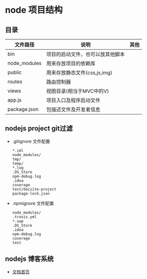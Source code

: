 # node 项目结构

## 目录

|文件路径|说明|其他|
|-|-|-|
|bin|项目的启动文件，也可以放其他脚本
|node_modules|用来存放项目的依赖库
|public|用来存放静态文件(css,js,img)
|routes|路由控制器
|views|视图目录(相当于MVC中的V)
|app.js|项目入口及程序启动文件
|package.json|包描述文件及开发者信息


## nodejs project git过滤

- .gitignore 文件配置

    ```.gitignore
    *.iml
    node_modules/
    tmp/
    temp/
    *.log
    .DS_Store
    npm-debug.log
    .idea
    coverage
    test/docsite-project
    package-lock.json
    ```

- .npmignore 文件配置

    ```gitignore    
    node_modules/
    .travis.yml
    *.swp
    .DS_Store
    .idea
    npm-debug.log
    coverage
    test
    ```

## nodejs 博客系统

- [文档首页](https://docsite.js.org/zh-cn/docs/installation.html)